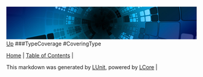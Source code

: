![](../Content/LCore-banner-small.png "")
[Up](TypeCoverage.md)
###TypeCoverage
#CoveringType

[Home](../../README.md) | [Table of Contents](../../TableOfContents.md) | 


This markdown was generated by [LUnit](https://github.com/CodeSingularity/LUnit), powered by [LCore](https://github.com/CodeSingularity/LCore) | 

